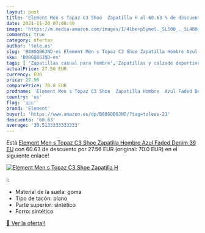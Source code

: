```yaml
---
layout: post
title: 'Element Men s Topaz C3 Shoe  Zapatilla H al 60.63 % de descuento'
date: 2021-11-20 07:08:49
image: 'https://m.media-amazon.com/images/I/41be+p5ymeS._SL500_._SL400_.jpg'
comments: true
category: ofertas
author: 'tole.es'
slug: 'B08GQB6JND-es Element Men s Topaz C3 Shoe Zapatilla Hombre Azul Faded...'
sku: 'B08GQB6JND-es'
tags: [ 'Zapatillas casual para hombre','Zapatillas y calzado deportivo para hombre','Zapatos','Zapatos para hombre','Zapatos y complementos','element','zapatilla', ]
actualPrice: 27.56 EUR
currency: EUR
price: 27.56
comparePrice: 70.0 EUR
prodname: 'Element Men s Topaz C3 Shoe  Zapatilla Hombre  Azul Faded Denim  39 EU'
country: 'es'
flag: '🇪🇸'
brand: 'Element'
buyurl: 'https://www.amazon.es/dp/B08GQB6JND/?tag=tolees-21'
descuento: '60.63'
average: '30.5133333333333'
---
```


Está [Element Men s Topaz C3 Shoe  Zapatilla Hombre  Azul Faded Denim  39 EU](https://www.amazon.es/dp/B08GQB6JND/?tag=tolees-21) con 60.63 de descuento por 27.56 EUR (original: 70.0 EUR) en el siguiente enlace!

[![Element Men s Topaz C3 Shoe  Zapatilla H](https://m.media-amazon.com/images/I/41be+p5ymeS._SL500_._SL400_.jpg)](https://www.amazon.es/dp/B08GQB6JND/?tag=tolees-21)

ℹ️:

- Material de la suela: goma
- Tipo de tacón: plano
- Parte superior: sintético
- Forro: sintético

[🛒 Ver la oferta!!](https://www.amazon.es/dp/B08GQB6JND/?tag=tolees-21)
